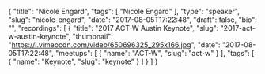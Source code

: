 {
  "title": "Nicole Engard",
  "tags": [
    "Nicole Engard"
  ],
  "type": "speaker",
  "slug": "nicole-engard",
  "date": "2017-08-05T17:22:48",
  "draft": false,
  "bio": "",
  "recordings": [
    {
      "title": "2017 ACT-W Austin Keynote",
      "slug": "2017-act-w-austin-keynote",
      "thumbnail": "https://i.vimeocdn.com/video/650696325_295x166.jpg",
      "date": "2017-08-05T17:22:48",
      "meetups": [
        {
          "name": "ACT-W",
          "slug": "act-w"
        }
      ],
      "tags": [
        {
          "name": "Keynote",
          "slug": "keynote"
        }
      ]
    }
  ]
}